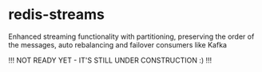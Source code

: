 # redis-streams

Enhanced streaming functionality with partitioning, preserving the order of the messages, auto rebalancing and failover consumers like Kafka

!!! NOT READY YET - IT'S STILL UNDER CONSTRUCTION :) !!!